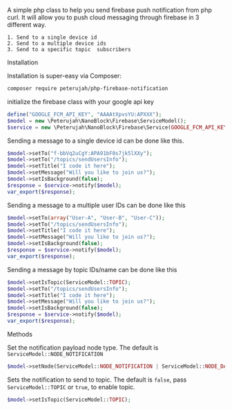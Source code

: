 A simple php class to help you send firebase push notification from php curl. 
It will allow you to push cloud messaging through firebase in 3 different way.
 
    1. Send to a single device id
    2. Send to a multiple device ids
    3. Send to a specific topic  subscribers

Installation

Installation is super-easy via Composer:

```bash 
composer require peterujah/php-firebase-notification
```

initialize the firebase class with your google api key

```php
define("GOOGLE_FCM_API_KEY", "AAAAtXpvsYU:APXXX");
$model = new \Peterujah\NanoBlock\Firebase\ServiceModel();
$service = new \Peterujah\NanoBlock\Firebase\Service(GOOGLE_FCM_API_KEY);
```

Sending a message to a single device id can be done like this.

```php
$model->setTo("f-bbVq2uCgY:APA91bF0s7jk5lXXy");
$model->setTo("/topics/sendUsersInfo");
$model->setTitle("I code it here");
$model->setMessage("Will you like to join us?");
$model->setIsBackground(false);
$response = $service->notify($model);
var_export($response);
```

Sending a message to a multiple user IDs can be done like this

```php
$model->setTo(array("User-A", "User-B", "User-C"));
$model->setTo("/topics/sendUsersInfo");
$model->setTitle("I code it here");
$model->setMessage("Will you like to join us?");
$model->setIsBackground(false);
$response = $service->notify($model);
var_export($response);
```
    
 Sending a message by topic IDs/name can be done like this

```php
$model->setIsTopic(ServiceModel::TOPIC);
$model->setTo("/topics/sendUsersInfo");
$model->setTitle("I code it here");
$model->setMessage("Will you like to join us?");
$model->setIsBackground(false);
$response = $service->notify($model);
var_export($response);
```

Methods

Set the notification payload node type. The default is `ServiceModel::NODE_NOTIFICATION`

```php 
$model->setNode(ServiceModel::NODE_NOTIFICATION | ServiceModel::NODE_DATA);
```

Sets the notification to send to topic. The default is `false`, pass `ServiceModel::TOPIC` or `true`, to enable topic.
```php
$model->setIsTopic(ServiceModel::TOPIC);
```
